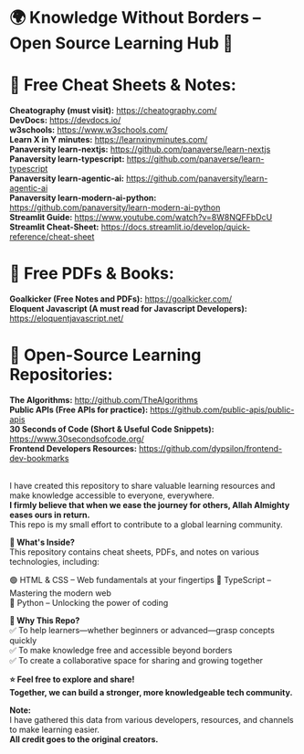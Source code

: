 # 🌍 Knowledge Without Borders – Open Source Learning Hub 🚀
# 📌 Free Cheat Sheets & Notes:
**Cheatography (must visit):** https://cheatography.com/<br>
**DevDocs:** https://devdocs.io/<br>
**w3schools:** https://www.w3schools.com/<br>
**Learn X in Y minutes:** https://learnxinyminutes.com/<br>
**Panaversity learn-nextjs:** https://github.com/panaverse/learn-nextjs<br>
**Panaversity learn-typescript:** https://github.com/panaverse/learn-typescript<br>
**Panaversity learn-agentic-ai:** https://github.com/panaversity/learn-agentic-ai<br>
**Panaversity learn-modern-ai-python:** https://github.com/panaversity/learn-modern-ai-python<br>
**Streamlit Guide:** https://www.youtube.com/watch?v=8W8NQFFbDcU<br>
**Streamlit Cheat-Sheet:** https://docs.streamlit.io/develop/quick-reference/cheat-sheet<br>
# 📌 Free PDFs & Books:
**Goalkicker (Free Notes and PDFs):** https://goalkicker.com/<br>
**Eloquent Javascript (A must read for Javascript Developers):** https://eloquentjavascript.net/<br>
# 📌 Open-Source Learning Repositories:
**The Algorithms:** http://github.com/TheAlgorithms<br>
**Public APIs (Free APIs for practice):** https://github.com/public-apis/public-apis<br>
**30 Seconds of Code (Short & Useful Code Snippets):** https://www.30secondsofcode.org/<br>
**Frontend Developers Resources:** https://github.com/dypsilon/frontend-dev-bookmarks<br>

<br>I have created this repository to share valuable learning resources and make knowledge accessible to everyone, everywhere.<br>**I firmly believe that when we ease the journey for others, Allah Almighty eases ours in return.**<br> This repo is my small effort to contribute to a global learning community.

**📌 What's Inside?** <br>This repository contains cheat sheets, PDFs, and notes on various technologies, including:

🟢 HTML & CSS – Web fundamentals at your fingertips
🔵 TypeScript – Mastering the modern web  
🐍 Python – Unlocking the power of coding<br>

**🎯 Why This Repo?**<br>
✅ To help learners—whether beginners or advanced—grasp concepts quickly  
✅ To make knowledge free and accessible beyond borders  
✅ To create a collaborative space for sharing and growing together  <br>

**⭐ Feel free to explore and share!**<br>
**Together, we can build a stronger, more knowledgeable tech community.**

**Note:** <br>
I have gathered this data from various developers, resources, and channels to make learning easier.<br> **All credit goes to the original creators.**
